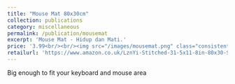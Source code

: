 ```yaml
---
title: "Mouse Mat 80x30cm"
collection: publications
category: miscellaneous
permalink: /publication/mousemat
excerpt: 'Mouse Mat - Hidup dan Mati.'
price: '3.99<br/><br/><img src="/images/mousemat.png" class="consistent-image">'
retailurl: 'https://www.amazon.co.uk/LznYi-Stitched-31-5x11-8in-80x30-ShengHuoEU/dp/B0D3DYFXPJ/ref=sr_1_4?crid=SZ326SSLX6U2&dib=eyJ2IjoiMSJ9.6W3yIbSuZxJPgvqFed3vQK9u-bPa3BsOPPGRD1Og-52MH_JoSAszOvQKBiw9LNMVep7cYQBdOi8uXq0dgbroOEr2MBfjWNOhIS1vYy9M04opw3senVBMAMpeqhus_MF7FUjqY3lLcnNqa6JOhLqLxeFoKOi9nKdV2CSCHdYmNr9R4R5_dE9YvTjj1z9sR42drpDkS3zXNYbUTLU-Z6O0dVUZT1x_OKLQRAbfpuU6zPg.M2eLzupyMbeOLPD8naZ3B_Wha4OTvwY8zEqnpreCdX4&dib_tag=se&keywords=mouse%2Bmat%2Blife%2Bdeath&qid=1752529380&sprefix=mouse%2Bmat%2Blife%2Bdeath%2Caps%2C87&sr=8-4&th=1'
---
```


Big enough to fit your keyboard and mouse area

